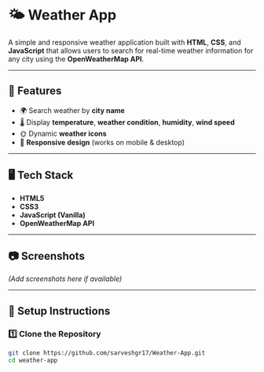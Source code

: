 # 🌤️ Weather App

A simple and responsive weather application built with **HTML**, **CSS**, and **JavaScript** that allows users to search for real-time weather information for any city using the **OpenWeatherMap API**.

---

## 🚀 Features

- 🌍 Search weather by **city name**
- 🌡️ Display **temperature**, **weather condition**, **humidity**, **wind speed**
- 🌞 Dynamic **weather icons**
- 📱 **Responsive design** (works on mobile & desktop)

---

## 🖥️ Tech Stack

- **HTML5**
- **CSS3**
- **JavaScript (Vanilla)**
- **OpenWeatherMap API**

---

## 📷 Screenshots

*(Add screenshots here if available)*

---

## 🔧 Setup Instructions

### 1️⃣ Clone the Repository

```bash
git clone https://github.com/sarveshgr17/Weather-App.git
cd weather-app

